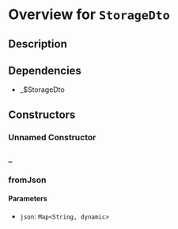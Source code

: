 # Overview for `StorageDto`

## Description



## Dependencies

- _$StorageDto

## Constructors

### Unnamed Constructor


### _


### fromJson


#### Parameters

- `json`: `Map<String, dynamic>`
